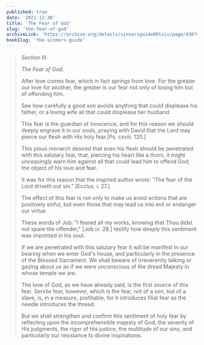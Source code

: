 ```yaml
---
published: true
date: '2021-12-30'
title: 'The Fear of God'
slug: 'the-fear-of-god'
archiveLink: 'https://archive.org/details/sinnersguide00luis/page/430?view=theater'
bookSlug: 'the-sinners-guide'
---
```


> *Section III.*
> 
> *The Fear of God.*
> 
> After love comes fear, which in fact springs from love. For the greater our love for another, the greater is our fear not only of losing him but of offending him.
> 
> See how carefully a good son avoids anything that could displease his father, or a loving wife all that could displease her husband.
> 
> This fear is the guardian of innocence, and for this reason we should deeply engrave it in our souls, praying with David that the Lord may pierce our flesh with His holy fear.[Ps. cxviii. 120.]
> 
> This pious monarch desired that even his flesh should be penetrated with this salutary fear, that, piercing his heart like a thorn, it might unceasingly warn him against all that could lead him to offend God, the object of his love and fear.
> 
> It was for this reason that the inspired author wrote: "The fear of the Lord driveth out sin." [Ecclus. i. 27.]
> 
> The effect of this fear is not only to make us avoid actions that are positively sinful, but even those that may lead us into evil or endanger our virtue.
> 
> These words of Job: "I feared all my works, knowing that Thou didst not spare the offender," [Job ix. 28.] testify how deeply this sentiment was imprinted in his soul.
> 
> If we are penetrated with this salutary fear it will be manifest in our bearing when we enter God's house, and particularly in the presence of the Blessed Sacrament. We shall beware of irreverently talking or gazing about us as if we were unconscious of the dread Majesty in whose temple we are.
> 
> The love of God, as we have already said, is the first source of this fear. Servile fear, however, which is the fear, not of a son, but of a slave, is, in a measure, profitable, for it introduces filial fear as the needle introduces the thread.
> 
> But we shall strengthen and confirm this sentiment of holy fear by reflecting upon the incomprehensible majesty of God, the severity of His judgments, the rigor of His justice, the multitude of our sins, and particularly our resistance to divine inspirations.